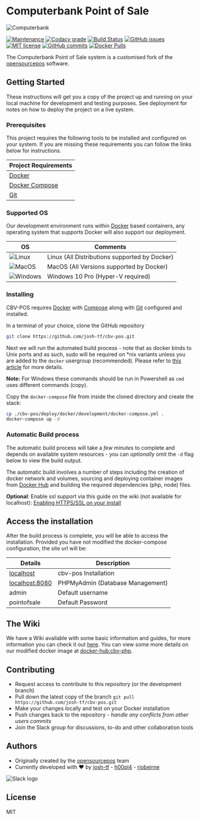# Computerbank Point of Sale

![Computerbank](https://i.imgur.com/QyNlLow.png)

[![Maintenance](https://img.shields.io/badge/Maintained%3F-yes-green.svg)](https://github.com/josh-tf/cbv-pos/graphs/commit-activity)
[![Codacy grade](https://img.shields.io/codacy/grade/83338aa3c0ce4a25b5789d418f02cf4e.svg)](https://app.codacy.com/project/git_30/cbv-pos/dashboard)
[![Build Status](https://travis-ci.org/josh-tf/cbv-pos.svg?branch=master)](https://travis-ci.org/josh-tf/cbv-pos)
[![GitHub issues](https://img.shields.io/github/issues/josh-tf/cbv-pos.svg)](https://GitHub.com/josh-tf/cbv-pos/issues/)
[![MIT license](https://img.shields.io/badge/License-MIT-blue.svg)](https://lbesson.mit-license.org/)
[![GitHub commits](https://img.shields.io/github/commit-activity/y/josh-tf/cbv-pos.svg)](https://github.com/josh-tf/cbv-pos/commit/)
[![Docker Pulls](https://img.shields.io/docker/pulls/joshtf/cbv-php.svg)](https://hub.docker.com/r/joshtf/cbv-php/)

The Computerbank Point of Sale system is a customised fork of the [opensourcepos](https://github.com/opensourcepos/opensourcepos) software.

## Getting Started

These instructions will get you a copy of the project up and running on your local machine for development and testing purposes. See deployment for notes on how to deploy the project on a live system.

### Prerequisites

This project requires the following tools to be installed and configured on your system. If you are missing these requirements you can follow the links below for instructions.

| Project Requirements                                       |
| ---------------------------------------------------------- |
| [Docker](https://www.docker.com/get-started)               |
| [Docker Compose](https://docs.docker.com/compose/install/) |
| [Git](https://git-scm.com/downloads)                       |

### Supported OS

Our development environment runs within [Docker](https://www.docker.com/get-started) based containers, any operating system that supports Docker will also support our deployment.

| OS                                          | Comments                                      |
| ------------------------------------------- | --------------------------------------------- |
| ![Linux](https://i.imgur.com/gq76Rxa.png)   | Linux (All Distributions supported by Docker) |
| ![MacOS](https://i.imgur.com/NWpdcBy.png)   | MacOS (All Versions supported by Docker)      |
| ![Windows](https://i.imgur.com/P5Aciyp.png) | Windows 10 Pro (Hyper-V required)             |

### Installing

CBV-POS requires [Docker](https://www.docker.com/) with [Compose](https://docs.docker.com/compose/install/) along with [Git](https://git-scm.com/downloads) configured and installed.

In a terminal of your choice, clone the GitHub repository

```sh
git clone https://github.com/josh-tf/cbv-pos.git
```

Next we will run the automated build process - note that as docker binds to Unix ports and as such, sudo will be required on \*nix variants unless you are added to the `docker` usergroup (recommended). Please refer to [this article](https://docs.docker.com/install/linux/linux-postinstall/) for more details.

**Note:** For Windows these commands should be run in Powershell as `cmd` uses different commands (copy).

Copy the `docker-compose` file from inside the cloned directory and create the stack:

```sh
cp ./cbv-pos/deploy/docker/development/docker-compose.yml .
docker-compose up -d
```

### Automatic Build process

The automatic build process will take a _few minutes_ to complete and depends on available system resources - you can _optionally_ omit the `-d` flag below to view the build output.

The automatic build involves a number of steps including the creation of docker network and volumes, sourcing and deploying container images from [Docker Hub](https://hub.docker.com/r/joshtf/) and building the required dependencies (php, node) files.

**Optional**: Enable ssl support via this guide on the wiki (not available for localhost): [Enabling HTTPS/SSL on your install](https://github.com/josh-tf/cbv-pos/wiki/Using-HTTPS-SSL-on-your-install)

## Access the installation

After the build process is complete, you will be able to access the installation. Provided you have not modified the docker-compose configuration, the site url will be:

| Details                                 | Description                      |
| --------------------------------------- | -------------------------------- |
| [localhost](http://localhost)           | cbv-pos Installation             |
| [localhost:8080](http://localhost:8080) | PHPMyAdmin (Database Management) |
| admin                                   | Default username                 |
| pointofsale                             | Default Password                 |

## The Wiki

We have a Wiki available with some basic information and guides, for more information you can check it out [here](https://github.com/josh-tf/cbv-pos/wiki). You can view some more details on our modified docker image at [docker-hub:cbv-php](https://cloud.docker.com/repository/docker/joshtf/cbv-php).

## Contributing

- Request access to contribute to this repository (or the development branch)
- Pull down the latest copy of the branch `git pull https://github.com/josh-tf/cbv-pos.git`
- Make your changes locally and test on your Docker installation
- Push changes back to the repository - _handle any conflicts from other users commits_
- Join the Slack group for discussions, to-do and other collaboration tools

## Authors

- Originally created by the [opensourcepos](https://github.com/opensourcepos/opensourcepos/) team
- Currently developed with ❤️ by [josh-tf](https://github.com/josh-tf) - [h00pl4](https://github.com/h00pl4) - [rjobeirne](https://github.com/rjobeirne)

![Slack logo](https://i.imgur.com/2KXM4Ab.png)

## License

MIT
